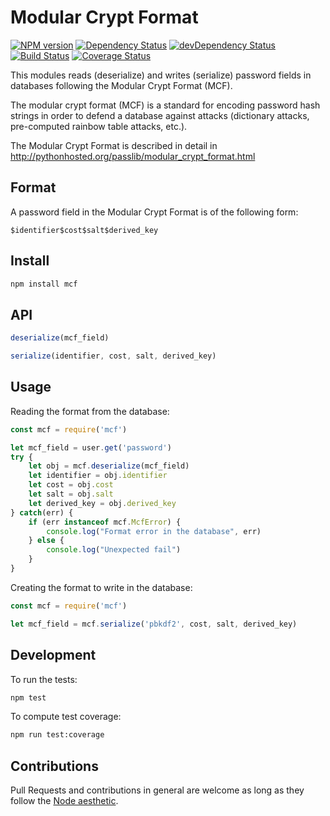 
Modular Crypt Format
====================

[![NPM version](http://img.shields.io/npm/v/mcf.svg)](https://www.npmjs.org/package/mcf)
[![Dependency Status](https://david-dm.org/madarche/mcf-js.svg)](https://david-dm.org/madarche/mcf-js)
[![devDependency Status](https://david-dm.org/madarche/mcf-js/dev-status.svg)](https://david-dm.org/madarche/mcf-js#info=devDependencies)
[![Build Status](https://travis-ci.org/madarche/mcf-js.svg?branch=master)](https://travis-ci.org/madarche/mcf-js)
[![Coverage Status](https://coveralls.io/repos/github/madarche/mcf-js/badge.svg?branch=master)](https://coveralls.io/github/madarche/mcf-js?branch=master)

This modules reads (deserialize) and writes (serialize) password fields in
databases following the Modular Crypt Format (MCF).

The modular crypt format (MCF) is a standard for encoding password hash strings
in order to defend a database against attacks (dictionary attacks, pre-computed
rainbow table attacks, etc.).

The Modular Crypt Format is described in detail in
http://pythonhosted.org/passlib/modular_crypt_format.html


Format
------

A password field in the Modular Crypt Format is of the following form:

    $identifier$cost$salt$derived_key


Install
-------

```bash
npm install mcf
```


API
---

```js
deserialize(mcf_field)
```

```js
serialize(identifier, cost, salt, derived_key)
```


Usage
-----

Reading the format from the database:

```js
const mcf = require('mcf')

let mcf_field = user.get('password')
try {
    let obj = mcf.deserialize(mcf_field)
    let identifier = obj.identifier
    let cost = obj.cost
    let salt = obj.salt
    let derived_key = obj.derived_key
} catch(err) {
    if (err instanceof mcf.McfError) {
        console.log("Format error in the database", err)
    } else {
        console.log("Unexpected fail")
    }
}
```

Creating the format to write in the database:

```js
const mcf = require('mcf')

let mcf_field = mcf.serialize('pbkdf2', cost, salt, derived_key)
```

Development
-----------

To run the tests:
```bash
npm test
```

To compute test coverage:
```bash
npm run test:coverage
```

Contributions
-------------

Pull Requests and contributions in general are welcome as long as they follow
the [Node aesthetic].

[Node aesthetic]: http://substack.net/node_aesthetic

